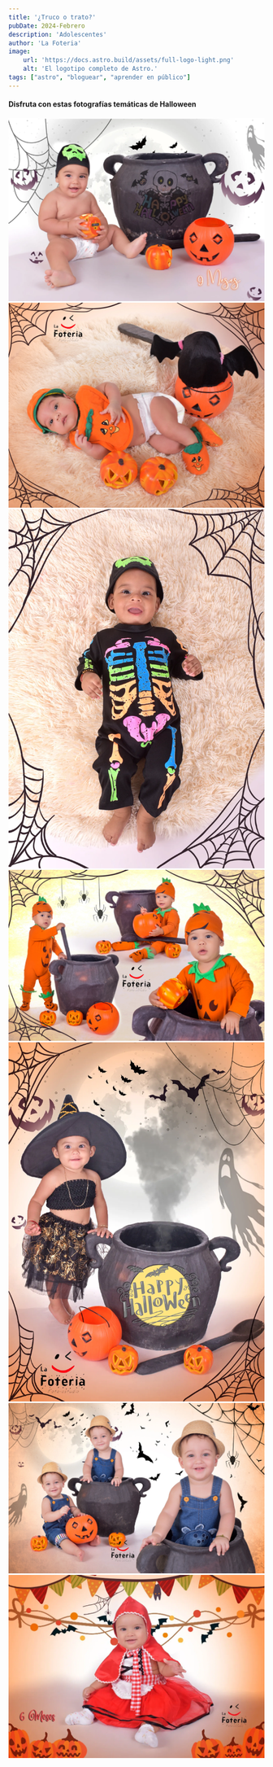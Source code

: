 ```yaml
---
title: '¿Truco o trato?'
pubDate: 2024-Febrero
description: 'Adolescentes'
author: 'La Foteria'
image:
    url: 'https://docs.astro.build/assets/full-logo-light.png'
    alt: 'El logotipo completo de Astro.'
tags: ["astro", "bloguear", "aprender en público"]
---
```




#### Disfruta con estas fotografías temáticas de Halloween

![halloween][path]
![halloween][path2]
![halloween][path3]
![halloween][path4]
![halloween][path5]
![halloween][path6]
![halloween][path7]

[path]: ../../../assets/halloween/01.webp
[path2]: ../../../assets/halloween/02.webp
[path3]: ../../../assets/halloween/03.webp
[path4]: ../../../assets/halloween/04.webp
[path5]: ../../../assets/halloween/05.webp
[path6]: ../../../assets/halloween/06.webp
[path7]: ../../../assets/halloween/07.webp
